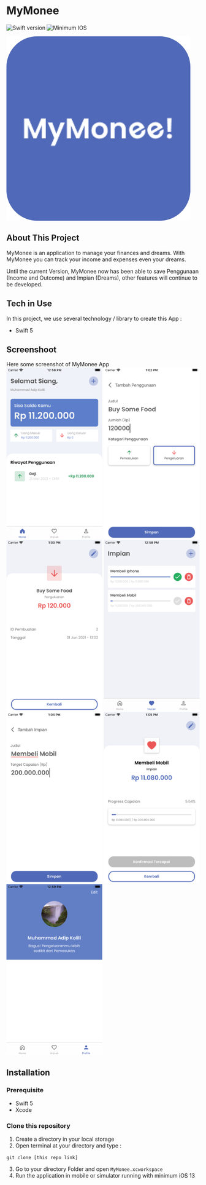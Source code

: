 # MyMonee
![Swift version](https://img.shields.io/badge/Swift-5.0-brightgreen) ![Minimum IOS](https://img.shields.io/badge/IOS-13.0-brightgreen)

![showcase](Showcase.png)


## About This Project
MyMonee is an application to manage your finances and dreams. With MyMonee you can track your income and expenses even your dreams.

Until the current Version, MyMonee now has been able to save Penggunaan (Income and Outcome) and Impian (Dreams), other features will continue to be developed.

## Tech in Use
In this project, we use several technology / library to create this App :
- Swift 5

## Screenshoot
Here some screenshot of MyMonee App  
[<img src="/Screenshot/Home.png" width="250"/>](Home)
[<img src="/Screenshot/AddPenggunaan.png" width="250"/>](AddPenggunaan)
[<img src="/Screenshot/DetailPenggunaan.png" width="250"/>](DetailPenggunaan)
[<img src="/Screenshot/ImpianTab.png" width="250"/>](ImpianTab)
[<img src="/Screenshot/AddImpian.png" width="250"/>](AddImpian)
[<img src="/Screenshot/DetailImpian.png" width="250"/>](DetailImpian)
[<img src="/Screenshot/ProfileTab.png" width="250"/>](ProfileTab)

## Installation

### Prerequisite
- Swift 5
- Xcode

### Clone this repository
1. Create a directory in your local storage
2. Open terminal at your directory and type :
```
git clone [this repo link]
```
3. Go to your directory Folder and open `MyMonee.xcworkspace`
4. Run the application in mobile or simulator running with minimum iOS 13